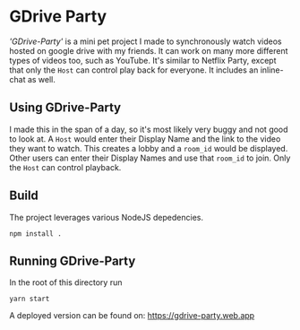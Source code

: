 # GDrive Party

*'GDrive-Party'* is a mini pet project I made to synchronously watch videos hosted on google drive with my friends. It can work on many more different types of videos too, such as YouTube. It's similar to Netflix Party, except that only the `Host` can control play back for everyone. It includes an inline-chat as well. 

## Using GDrive-Party
I made this in the span of a day, so it's most likely very buggy and not good to look at. A `Host` would enter their Display Name and the link to the video they want to watch. This creates a lobby and a `room_id` would be displayed. Other users can enter their Display Names and use that `room_id` to join. Only the `Host` can control playback.

## Build
The project leverages various  NodeJS depedencies. 

    npm install .
   
## Running GDrive-Party
In the root of this directory run

    yarn start


  
A deployed version can be found on:
https://gdrive-party.web.app
